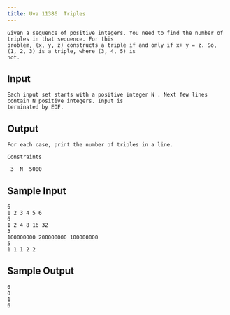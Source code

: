 ```yaml
---
title: Uva 11386  Triples
---
```



```
Given a sequence of positive integers. You need to find the number of triples in that sequence. For this
problem, (x, y, z) constructs a triple if and only if x+ y = z. So, (1, 2, 3) is a triple, where (3, 4, 5) is
not.
```

## Input

```
Each input set starts with a positive integer N . Next few lines contain N positive integers. Input is
terminated by EOF.

```

## Output

```
For each case, print the number of triples in a line.

Constraints

 3  N  5000

```

## Sample Input

```
6
1 2 3 4 5 6
6
1 2 4 8 16 32
3
100000000 200000000 100000000
5
1 1 1 2 2

```

## Sample Output

```
6
0
1
6
```
